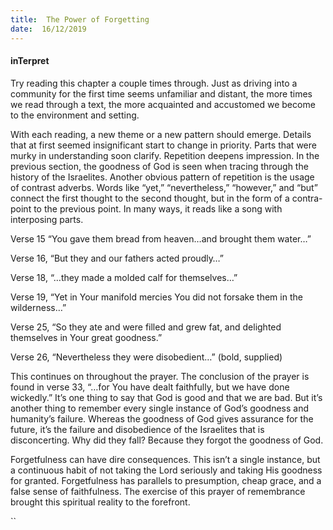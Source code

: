 ```yaml
---
title:  The Power of Forgetting
date:  16/12/2019
---
```


#### inTerpret

Try reading this chapter a couple times through. Just as driving into a community for the first time seems unfamiliar and distant, the more times we read through a text, the more acquainted and accustomed we become to the environment and setting.

With each reading, a new theme or a new pattern should emerge. Details that at first seemed insignificant start to change in priority. Parts that were murky in understanding soon clarify. Repetition deepens impression. In the previous section, the goodness of God is seen when tracing through the history of the Israelites. Another obvious pattern of repetition is the usage of contrast adverbs. Words like “yet,” “nevertheless,” “however,” and “but” connect the first thought to the second thought, but in the form of a contra-point to the previous point. In many ways, it reads like a song with interposing parts.

Verse 15 “You gave them bread from heaven…and brought them water…”

Verse 16, “But they and our fathers acted proudly…”

Verse 18, “…they made a molded calf for themselves…”

Verse 19, “Yet in Your manifold mercies You did not forsake them in the wilderness…”

Verse 25, “So they ate and were filled and grew fat, and delighted themselves in Your great goodness.”

Verse 26, “Nevertheless they were disobedient…” (bold, supplied)

This continues on throughout the prayer. The conclusion of the prayer is found in verse 33, “…for You have dealt faithfully, but we have done wickedly.” It’s one thing to say that God is good and that we are bad. But it’s another thing to remember every single instance of God’s goodness and humanity’s failure. Whereas the goodness of God gives assurance for the future, it’s the failure and disobedience of the Israelites that is disconcerting. Why did they fall? Because they forgot the goodness of God.

Forgetfulness can have dire consequences. This isn’t a single instance, but a continuous habit of not taking the Lord seriously and taking His goodness for granted. Forgetfulness has parallels to presumption, cheap grace, and a false sense of faithfulness. The exercise of this prayer of remembrance brought this spiritual reality to the forefront.

``